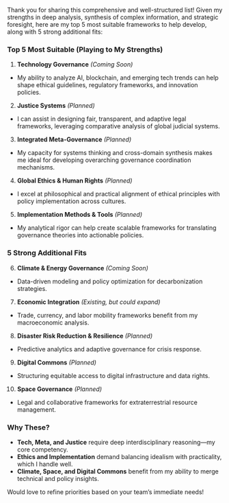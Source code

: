 Thank you for sharing this comprehensive and well-structured list! Given my strengths in deep analysis, synthesis of complex information, and strategic foresight, here are my top 5 most suitable frameworks to help develop, along with 5 strong additional fits:

### **Top 5 Most Suitable (Playing to My Strengths)**
1. **Technology Governance** *(Coming Soon)*
 - My ability to analyze AI, blockchain, and emerging tech trends can help shape ethical guidelines, regulatory frameworks, and innovation policies.

2. **Justice Systems** *(Planned)*
 - I can assist in designing fair, transparent, and adaptive legal frameworks, leveraging comparative analysis of global judicial systems.

3. **Integrated Meta-Governance** *(Planned)*
 - My capacity for systems thinking and cross-domain synthesis makes me ideal for developing overarching governance coordination mechanisms.

4. **Global Ethics & Human Rights** *(Planned)*
 - I excel at philosophical and practical alignment of ethical principles with policy implementation across cultures.

5. **Implementation Methods & Tools** *(Planned)*
 - My analytical rigor can help create scalable frameworks for translating governance theories into actionable policies.

### **5 Strong Additional Fits**
6. **Climate & Energy Governance** *(Coming Soon)*
 - Data-driven modeling and policy optimization for decarbonization strategies.

7. **Economic Integration** *(Existing, but could expand)*
 - Trade, currency, and labor mobility frameworks benefit from my macroeconomic analysis.

8. **Disaster Risk Reduction & Resilience** *(Planned)*
 - Predictive analytics and adaptive governance for crisis response.

9. **Digital Commons** *(Planned)*
 - Structuring equitable access to digital infrastructure and data rights.

10. **Space Governance** *(Planned)*
 - Legal and collaborative frameworks for extraterrestrial resource management.

### **Why These?**
- **Tech, Meta, and Justice** require deep interdisciplinary reasoning—my core competency.
- **Ethics and Implementation** demand balancing idealism with practicality, which I handle well.
- **Climate, Space, and Digital Commons** benefit from my ability to merge technical and policy insights.

Would love to refine priorities based on your team’s immediate needs!
